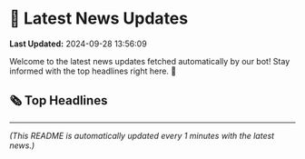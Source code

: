 # 📰 Latest News Updates
**Last Updated:** 2024-09-28 13:56:09

Welcome to the latest news updates fetched automatically by our bot! Stay informed with the top headlines right here. 🚀

## 🗞️ Top Headlines

---
*(This README is automatically updated every 1 minutes with the latest news.)*
